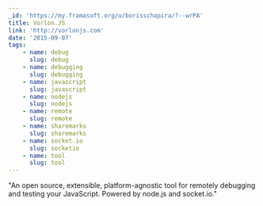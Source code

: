 ```yaml
---
_id: 'https://my.framasoft.org/u/borisschapira/?--wrPA'
title: Vorlon.JS
link: 'http://vorlonjs.com'
date: '2015-09-07'
tags:
    - name: debug
      slug: debug
    - name: debugging
      slug: debugging
    - name: javascript
      slug: javascript
    - name: nodejs
      slug: nodejs
    - name: remote
      slug: remote
    - name: sharemarks
      slug: sharemarks
    - name: socket.io
      slug: socketio
    - name: tool
      slug: tool
---
```


<div class="markdown"><p>&quot;An open source, extensible, platform-agnostic tool for remotely debugging and testing your JavaScript. Powered by node.js and socket.io.&quot;
</p></div>

